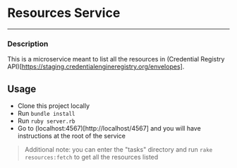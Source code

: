 # Resources Service

---

### Description
This is a microservice meant to list all the resources in (Credential Registry API)[https://staging.credentialengineregistry.org/envelopes].

## Usage
- Clone this project locally
- Run `bundle install`
- Run `ruby server.rb`
- Go to (localhost:4567)[http://localhost/4567] and you will have instructions at the root of the service

> Additional note: you can enter the "tasks" directory and run `rake resources:fetch` to get all the resources listed